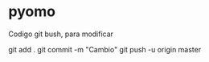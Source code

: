 # pyomo

Codigo git bush, para modificar 

git add .
git commit -m "Cambio"
git push -u origin master
